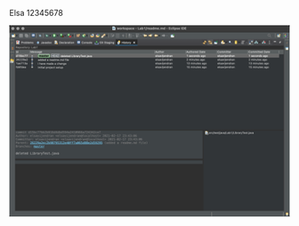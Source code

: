 Elsa  12345678

![alt text](https://github.com/elsavj/comp3111-lab1-2020s/blob/master/Screenshot%202021-02-17%20at%2011.43.41%20PM.png?raw=true)

